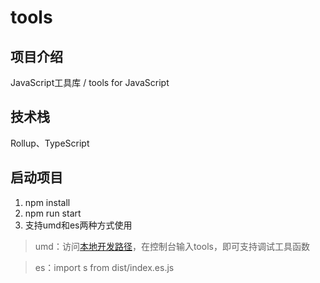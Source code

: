 # tools

## 项目介绍

JavaScript工具库 / tools for JavaScript

## 技术栈

Rollup、TypeScript

## 启动项目

1. npm install
2. npm run start
3. 支持umd和es两种方式使用 
> umd：访问[本地开发路径](demo.html)，在控制台输入tools，即可支持调试工具函数

> es：import s from dist/index.es.js

